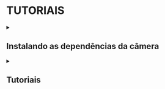 # TUTORIAIS

<details>
  <summary><h2> Instalando as dependências da câmera </h2></summary>
   Link para instalar as dependencias da câmera (abra em uma nova guia): <a href="https://docs.luxonis.com/software/depthai/manual-install/#Manual%20DepthAI%20installation-Installing%20dependencies">Clique aqui</a>
 
</details>

<!-- Próximo tópico -->

<details>
  <summary><h2> Tutoriais </h2></summary>

  Após realizar o download e a instalação das dependências da câmera, assim como a instalação correta da OpenCV, já é possível executar alguns exemplos práticos. Esses exemplos podem ser feitos com a câmera OAK-D ou, caso você não possua a câmera no momento, podem ser adaptados para a webcam do notebook ou PC.
  <summary><h2>Hello World</h2></summary>
  
</details>
